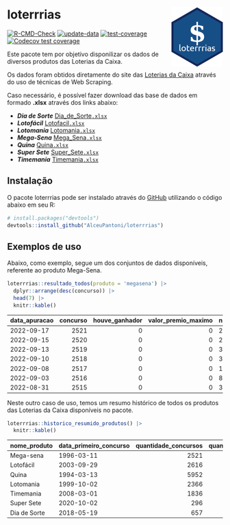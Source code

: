 
<!-- README.md is generated from README.Rmd. Please edit that file -->

# loterrrias <img src="man/figures/logo.png" align="right" height="139" />

<!-- badges: start -->

[![R-CMD-Check](https://github.com/AlceuPantoni/loterrrias/actions/workflows/R-CMD-check.yaml/badge.svg?branch=main)](https://github.com/AlceuPantoni/loterrrias/actions/workflows/R-CMD-check.yaml)
[![update-data](https://github.com/AlceuPantoni/loterrrias/actions/workflows/update-data.yaml/badge.svg)](https://github.com/AlceuPantoni/loterrrias/actions/workflows/update-data.yaml)
[![test-coverage](https://github.com/AlceuPantoni/loterrrias/actions/workflows/test-coverage.yaml/badge.svg?branch=main)](https://github.com/AlceuPantoni/loterrrias/actions/workflows/test-coverage.yaml)
[![Codecov test
coverage](https://codecov.io/gh/AlceuPantoni/loterrrias/branch/main/graph/badge.svg)](https://codecov.io/gh/AlceuPantoni/loterrrias?branch=main)
<!-- badges: end -->

Este pacote tem por objetivo disponilizar os dados de diversos produtos
das Loterias da Caixa.

Os dados foram obtidos diretamente do site das [Loterias da
Caixa](https://loterias.caixa.gov.br/Paginas/default.aspx) através do
uso de técnicas de Web Scraping.

Caso necessário, é possível fazer download das base de dados em formado
**.xlsx** através dos links abaixo:

-   ***Dia de Sorte***
    [Dia_de_Sorte`.xlsx`](https://raw.githubusercontent.com/AlceuPantoni/loterrrias/main/data-raw/resultados_diadesorte.xlsx)
-   ***Lotofácil***
    [Lotofacil`.xlsx`](https://raw.githubusercontent.com/AlceuPantoni/loterrrias/main/data-raw/resultados_lotofacil.xlsx)
-   ***Lotomania***
    [Lotomania`.xlsx`](https://raw.githubusercontent.com/AlceuPantoni/loterrrias/main/data-raw/resultados_lotomania.xlsx)
-   ***Mega-Sena***
    [Mega_Sena`.xlsx`](https://raw.githubusercontent.com/AlceuPantoni/loterrrias/main/data-raw/resultados_megasena.xlsx)
-   ***Quina***
    [Quina`.xlsx`](https://raw.githubusercontent.com/AlceuPantoni/loterrrias/main/data-raw/resultados_quina.xlsx)
-   ***Super Sete***
    [Super_Sete`.xlsx`](https://raw.githubusercontent.com/AlceuPantoni/loterrrias/main/data-raw/resultados_supersete.xlsx)
-   ***Timemania***
    [Timemania`.xlsx`](https://raw.githubusercontent.com/AlceuPantoni/loterrrias/main/data-raw/resultados_timemania.xlsx)

## Instalação

O pacote loterrrias pode ser instalado através do
[GitHub](https://github.com/) utilizando o código abaixo em seu R:

``` r
# install.packages("devtools")
devtools::install_github("AlceuPantoni/loterrrias")
```

## Exemplos de uso

Abaixo, como exemplo, segue um dos conjuntos de dados disponíveis,
referente ao produto Mega-Sena.

``` r
loterrrias::resultado_todos(produto = 'megasena') |> 
  dplyr::arrange(desc(concurso)) |> 
  head(7) |> 
  knitr::kable()
```

| data_apuracao | concurso | houve_ganhador | valor_premio_maximo | numeros_sorteados | num_1 | num_2 | num_3 | num_4 | num_5 | num_6 |
|:--------------|---------:|---------------:|--------------------:|:------------------|------:|------:|------:|------:|------:|------:|
| 2022-09-17    |     2521 |              0 |                   0 | 23;28;33;38;55;59 |    23 |    28 |    33 |    38 |    55 |    59 |
| 2022-09-15    |     2520 |              0 |                   0 | 2;17;22;41;58;60  |     2 |    17 |    22 |    41 |    58 |    60 |
| 2022-09-13    |     2519 |              0 |                   0 | 3;8;20;36;38;57   |     3 |     8 |    20 |    36 |    38 |    57 |
| 2022-09-10    |     2518 |              0 |                   0 | 3;22;23;44;53;60  |     3 |    22 |    23 |    44 |    53 |    60 |
| 2022-09-08    |     2517 |              0 |                   0 | 1;5;6;16;22;39    |     1 |     5 |     6 |    16 |    22 |    39 |
| 2022-09-03    |     2516 |              0 |                   0 | 8;17;49;51;52;53  |     8 |    17 |    49 |    51 |    52 |    53 |
| 2022-08-31    |     2515 |              0 |                   0 | 3;12;19;41;45;54  |     3 |    12 |    19 |    41 |    45 |    54 |

Neste outro caso de uso, temos um resumo histórico de todos os produtos
das Loterias da Caixa disponíveis no pacote.

``` r
loterrrias::historico_resumido_produtos() |> 
  knitr::kable()
```

| nome_produto | data_primeiro_concurso | quantidade_concursos | quantidade_concursos_com_ganhador | percentual_com_ganhador | media_premiacao | maior_premio | menor_premio | total_dezenas_sorteadas | numero_mais_sorteado | numero_menos_sorteado |
|:-------------|:-----------------------|---------------------:|----------------------------------:|------------------------:|----------------:|-------------:|-------------:|------------------------:|---------------------:|----------------------:|
| Mega-sena    | 1996-03-11             |                 2521 |                               575 |                    0.23 |      22450538.9 |    289420865 |    348732.75 |                   15126 |                   53 |                    26 |
| Lotofácil    | 2003-09-29             |                 2616 |                              2353 |                    0.90 |        888209.3 |      8227507 |     10712.22 |                   39240 |                   20 |                     8 |
| Quina        | 1994-03-13             |                 5952 |                              2470 |                    0.41 |       3232789.7 |    579215957 |     14230.37 |                   29760 |                    4 |                    47 |
| Lotomania    | 1999-10-02             |                 2366 |                               642 |                    0.27 |       2247331.6 |     37261930 |    109348.66 |                   47320 |                   47 |                    96 |
| Timemania    | 2008-03-01             |                 1836 |                                68 |                    0.04 |      27234282.4 |    818652938 |    164711.44 |                   12852 |                   21 |                    53 |
| Super Sete   | 2020-10-02             |                  296 |                                18 |                    0.06 |       2458611.5 |      7786503 |    124747.77 |                    2072 |                    9 |                     1 |
| Dia de Sorte | 2018-05-19             |                  657 |                               229 |                    0.35 |        817112.2 |      3770060 |     59101.35 |                    4599 |                   10 |                     1 |
